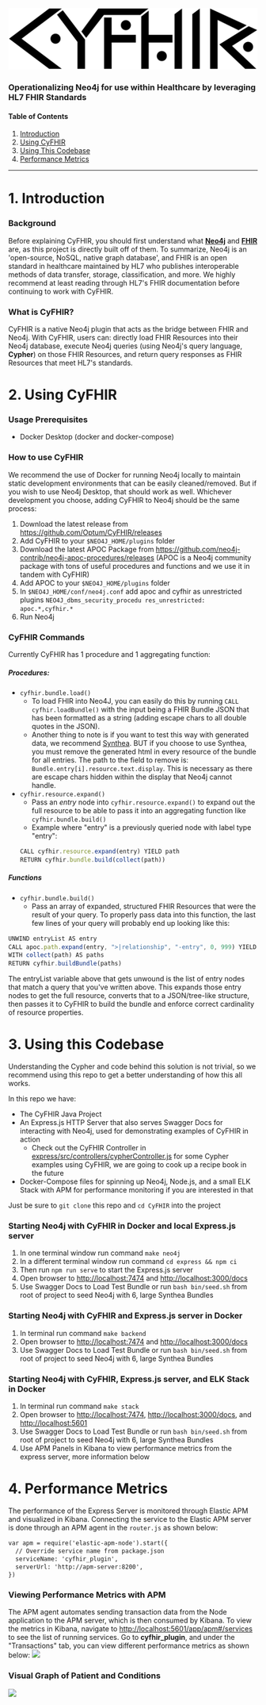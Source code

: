 ![CyFHIR](imgs/cyfhir.png)

### Operationalizing Neo4j for use within Healthcare by leveraging HL7 FHIR Standards

#### Table of Contents

1.  [Introduction](#introduction)
2.  [Using CyFHIR](#usage)
3.  [Using This Codebase](#repo)
4.  [Performance Metrics](#performance)

* * *

<a name="introduction"></a>

# 1. Introduction

### Background

Before explaining CyFHIR, you should first understand what **[Neo4j](https://neo4j.com/developer/graph-database/#neo4j-overview)** and **[FHIR](https://www.hl7.org/fhir/overview.html#Background)** are, as this project is directly built off of them. To summarize, Neo4j is an 'open-source, NoSQL, native graph database', and FHIR is an open standard in healthcare maintained by HL7 who publishes interoperable methods of data transfer, storage, classification, and more. We highly recommend at least reading through HL7's FHIR documentation before continuing to work with CyFHIR.

### What is CyFHIR?

CyFHIR is a native Neo4j plugin that acts as the bridge between FHIR and Neo4j. With CyFHIR, users can: directly load FHIR Resources into their Neo4j database, execute Neo4j queries (using Neo4j's query language, **Cypher**) on those FHIR Resources, and return query responses as FHIR Resources that meet HL7's standards.

<a name="usage"></a>

# 2. Using CyFHIR

### Usage Prerequisites

-   Docker Desktop (docker and docker-compose)

### How to use CyFHIR

We recommend the use of Docker for running Neo4j locally to maintain static development environments that can be easily cleaned/removed. But if you wish to use Neo4j Desktop, that should work as well. Whichever development you choose, adding CyFHIR to Neo4j should be the same process:

1.  Download the latest release from <https://github.com/Optum/CyFHIR/releases>
2.  Add CyFHIR to your `$NEO4J_HOME/plugins` folder
3.  Download the latest APOC Package from <https://github.com/neo4j-contrib/neo4j-apoc-procedures/releases> (APOC is a Neo4j community package with tons of useful procedures and functions and we use it in tandem with CyFHIR)
4.  Add APOC to your `$NEO4J_HOME/plugins` folder
5.  In `$NEO4J_HOME/conf/neo4j.conf` add apoc and cyfhir as unrestricted plugins `NEO4J_dbms_security_procedu res_unrestricted: apoc.*,cyfhir.*`
6.  Run Neo4j

### CyFHIR Commands

Currently CyFHIR has 1 procedure and 1 aggregating function:

##### Procedures:

-   `cyfhir.bundle.load()`
    -   To load FHIR into Neo4J, you can easily do this by running `CALL cyfhir.loadBundle()` with the input being a FHIR Bundle JSON that has been formatted as a string (adding escape chars to all double quotes in the JSON).
    -   Another thing to note is if you want to test this way with generated data, we recommend [Synthea](https://github.com/synthetichealth/synthea). BUT if you choose to use Synthea, you must remove the generated html in every resource of the bundle for all entries. The path to the field to remove is: `Bundle.entry[i].resource.text.display`. This is necessary as there are escape chars hidden within the display that Neo4j cannot handle.
-   `cyfhir.resource.expand()`
    - Pass an *entry* node into `cyfhir.resource.expand()` to expand out the full resource to be able to pass it into an aggregating function like `cyfhir.bundle.build()`
    - Example where "entry" is a previously queried node with label type "entry":
    ```js
    CALL cyfhir.resource.expand(entry) YIELD path
    RETURN cyfhir.bundle.build(collect(path))
    ```

##### Functions

-   `cyfhir.bundle.build()`
    -   Pass an array of expanded, structured FHIR Resources that were the result of your query. To properly pass data into this function, the last few lines of your query will probably end up looking like this:

```js
UNWIND entryList AS entry
CALL apoc.path.expand(entry, ">|relationship", "-entry", 0, 999) YIELD path
WITH collect(path) AS paths
RETURN cyfhir.buildBundle(paths)
```

 The entryList variable above that gets unwound is the list of entry nodes that match a query that you've written above. This expands those entry nodes to get the full resource, converts that to a JSON/tree-like structure, then passes it to CyFHIR to build the bundle and enforce correct cardinality of resource properties.

<a name="repo"></a>

# 3. Using this Codebase

Understanding the Cypher and code behind this solution is not trivial, so we recommend using this repo to get a better understanding of how this all works.

In this repo we have:

-   The CyFHIR Java Project
-   An Express.js HTTP Server that also serves Swagger Docs for interacting with Neo4j, used for demonstrating examples of CyFHIR in action
    -   Check out the CyFHIR Controller in [express/src/controllers/cypherController.js](./express/src/controllers/cypherController.js) for some Cypher examples using CyFHIR, we are going to cook up a recipe book in the future
-   Docker-Compose files for spinning up Neo4j, Node.js, and a small ELK Stack with APM for performance monitoring if you are interested in that

Just be sure to `git clone` this repo and `cd CyFHIR` into the project

### Starting Neo4j with CyFHIR in Docker and local Express.js server

1.  In one terminal window run command `make neo4j`
2.  In a different terminal window run command `cd express && npm ci`
3.  Then run `npm run serve` to start the Express.js server
4.  Open browser to <http://localhost:7474> and <http://localhost:3000/docs>
5.  Use Swagger Docs to Load Test Bundle or run `bash bin/seed.sh` from root of project to seed Neo4j with 6, large Synthea Bundles

### Starting Neo4j with CyFHIR and Express.js server in Docker

1.  In terminal run command `make backend`
2.  Open browser to <http://localhost:7474> and <http://localhost:3000/docs>
3.  Use Swagger Docs to Load Test Bundle or run `bash bin/seed.sh` from root of project to seed Neo4j with 6, large Synthea Bundles

### Starting Neo4j with CyFHIR, Express.js server, and ELK Stack in Docker

1.  In terminal run command `make stack`
2.  Open browser to <http://localhost:7474>, <http://localhost:3000/docs>, and <http://localhost:5601>
3.  Use Swagger Docs to Load Test Bundle or run `bash bin/seed.sh` from root of project to seed Neo4j with 6, large Synthea Bundles
4.  Use APM Panels in Kibana to view performance metrics from the express server, more information below

<a name="performance"></a>

# 4. Performance Metrics

The performance of the Express Server is monitored through Elastic APM and visualized in Kibana. Connecting the service to the Elastic APM server is done through an APM agent in the `router.js` as shown below:

    var apm = require('elastic-apm-node').start({
      // Override service name from package.json
      serviceName: 'cyfhir_plugin',
      serverUrl: 'http://apm-server:8200',
    })

### Viewing Performance Metrics with APM

The APM agent automates sending transaction data from the Node application to the APM server, which is then consumed by Kibana. To view the metrics in Kibana, navigate to <http://localhost:5601/app/apm#/services> to see the list of running services. Go to **cyfhir_plugin**, and under the "Transactions" tab, you can view different performance metrics as shown below:
![](./imgs/sample_metrics.png)

### Visual Graph of Patient and Conditions

![](./imgs/patient_condition.png)

